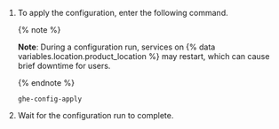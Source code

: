 1. To apply the configuration, enter the following command.

   {% note %}
   
   **Note**: During a configuration run, services on {% data variables.location.product_location %} may restart, which can cause brief downtime for users.

   {% endnote %}

    ```shell
    ghe-config-apply
    ```
1. Wait for the configuration run to complete.

